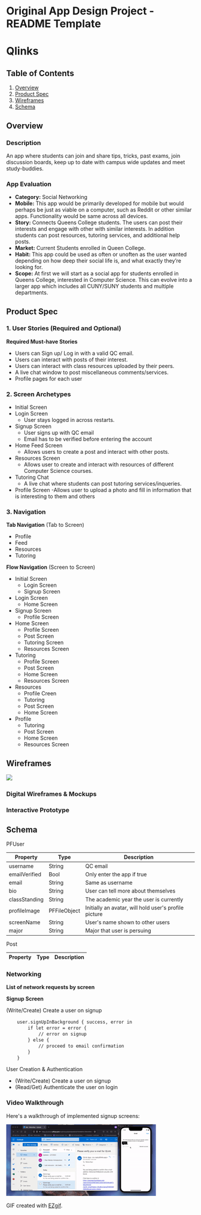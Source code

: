 Original App Design Project - README Template
===
# Qlinks

## Table of Contents
1. [Overview](#Overview)
1. [Product Spec](#Product-Spec)
1. [Wireframes](#Wireframes)
2. [Schema](#Schema)

## Overview
### Description
An app where students can join and share tips, tricks, past exams, join discussion boards, keep up to date with campus wide updates and meet study-buddies.

### App Evaluation
- **Category:** Social Networking 
- **Mobile:** This app would be primarily developed for mobile but would perhaps be just as viable on a computer, such as Reddit or other similar apps. Functionality would be same across all devices.
- **Story:** Connects Queens College students. The users can post their interests and engage with other with similar interests. In addition students can post resources, tutoring services, and additional help posts.
- **Market:** Current Students enrolled in Queen College. 
- **Habit:** This app could be used as often or unoften as the user wanted depending on how deep their social life is, and what exactly they’re looking for.
- **Scope:** At first we will start as a social app for students enrolled in Queens College, interested in Computer Science. This can evolve into a larger app which includes all CUNY/SUNY students and multiple departments.  

## Product Spec

### 1. User Stories (Required and Optional)
**Required Must-have Stories**
- Users can Sign up/ Log in with a valid QC email.
- Users can interact with posts of their interest.
- Users can interact with class resources uploaded by their peers.
- A live chat window to post miscellaneous comments/services.
- Profile pages for each user


### 2. Screen Archetypes
- Initial Screen
- Login Screen
    - User stays logged in across restarts.
- Signup Screen
    - User signs up with QC email 
    - Email has to be verified before entering the account
- Home Feed Screen
  - Allows users to create a post and interact with other posts. 
- Resources Screen 
  - Allows user to create and interact with resources of different Computer Science courses.
- Tutoring Chat
  - A live chat where students can post tutoring services/inqueries.
- Profile Screen
  -Allows user to upload a photo and fill in information that is interesting to them and others
  
### 3. Navigation

**Tab Navigation** (Tab to Screen)

* Profile
* Feed
* Resources
* Tutoring

**Flow Navigation** (Screen to Screen)
* Initial Screen
    * Login Screen
    * Signup Screen
* Login Screen
    * Home Screen
* Signup Screen
    * Profile Screen
* Home Screen
    * Profile Screen
    * Post Screen
    * Tutoring Screen
    * Resources Screen
* Tutoring
    * Profile Screen
    * Post Screen
    * Home Screen
    * Resources Screen
* Resources
    * Profile Creen
    * Tutoring
    * Post Screen
    * Home Screen
* Profile
    * Tutoring
    * Post Screen
    * Home Screen
    * Resources Screen


## Wireframes
<img src="wireflow.png" width=600>

### Digital Wireframes & Mockups
### Interactive Prototype

## Schema 
PFUser

|Property       |Type               |Description
|---------      |---------          |---------
|username       |String             |QC email
|emailVerified  |Bool               |Only enter the app if true
|email          |String             |Same as username
|bio            |String             |User can tell more about themselves
|classStanding  |String             |The academic year the user is currently
|profileImage   |PFFileObject       |Initially an avatar, will hold user's profile picture
|screenName     |String             |User's name shown to other users
|major          |String             |Major that user is persuing


Post

|Property       |Type               |Description
|---------      |---------          |---------



### Networking

**List of network requests by screen**

**Signup Screen**

(Write/Create) Create a user on signup
```
    user.signUpInBackground { success, error in
        if let error = error {
            // error on signup
        } else {
            // proceed to email confirmation
        }
    }
```
User Creation & Authentication
-  (Write/Create) Create a user on signup
-  (Read/Get) Authenticate the user on login


### Video Walkthrough
Here's a walkthrough of implemented signup screens:

<img src='./sign_up_recording.gif' title='Video Walkthrough' width='' alt='Video Walkthrough' />

GIF created with [EZgif](https://ezgif.com//).
